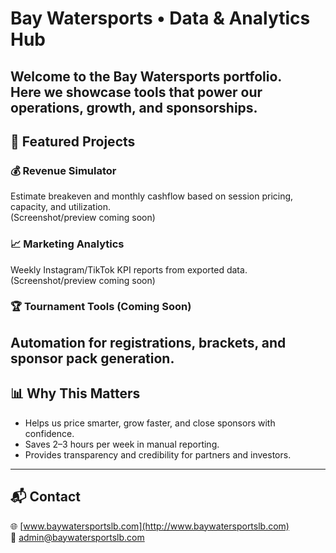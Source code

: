 # Bay Watersports • Data & Analytics Hub

Welcome to the Bay Watersports portfolio.  
Here we showcase tools that power our operations, growth, and sponsorships.  
---
## 🚤 Featured Projects

### 💰 Revenue Simulator  
Estimate breakeven and monthly cashflow based on session pricing, capacity, and utilization.  
(Screenshot/preview coming soon)

### 📈 Marketing Analytics  
Weekly Instagram/TikTok KPI reports from exported data.  
(Screenshot/preview coming soon)

### 🏆 Tournament Tools (Coming Soon)  
Automation for registrations, brackets, and sponsor pack generation.  
---
## 📊 Why This Matters
- Helps us price smarter, grow faster, and close sponsors with confidence.  
- Saves 2–3 hours per week in manual reporting.  
- Provides transparency and credibility for partners and investors.  
---
## 📬 Contact
🌐 [www.baywatersportslb.com](http://www.baywatersportslb.com)  
📧 admin@baywatersportslb.com
